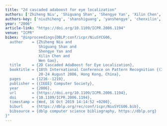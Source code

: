 ```yaml
---
title: "2d cascaded adaboost for eye localization"
authors: ['Zhiheng Niu', 'Shiguang Shan', 'Shengye Yan', 'Xilin Chen', 'Wen Gao 0001']
authors-key: ['niuzhiheng', 'shanshiguang', 'yanshengye', 'chenxilin', 'gaowen']
year: "2006"
article-link: "https://doi.org/10.1109/ICPR.2006.1194"
venue: "ICPR"
bibex: "@inproceedings{DBLP:conf/icpr/NiuSYCG06,
  author    = {Zhiheng Niu and
               Shiguang Shan and
               Shengye Yan and
               Xilin Chen and
               Wen Gao},
  title     = {2D Cascaded AdaBoost for Eye Localization},
  booktitle = {18th International Conference on Pattern Recognition {(ICPR} 2006),
               20-24 August 2006, Hong Kong, China},
  pages     = {1216--1219},
  publisher = {{IEEE} Computer Society},
  year      = {2006},
  url       = {https://doi.org/10.1109/ICPR.2006.1194},
  doi       = {10.1109/ICPR.2006.1194},
  timestamp = {Wed, 16 Oct 2019 14:14:52 +0200},
  biburl    = {https://dblp.org/rec/conf/icpr/NiuSYCG06.bib},
  bibsource = {dblp computer science bibliography, https://dblp.org}
}"
---
```

